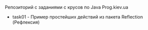 Репозиторий с заданиями с крусов по Java Prog.kiev.ua
<ul>
  <li>task01 - Пример простейших действий из пакета Reflection (Рефлексия)</li>
</ul>
